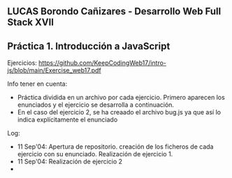 LUCAS Borondo Cañizares - Desarrollo Web Full Stack XVII
-
Práctica 1. Introducción a JavaScript
-

Ejercicios:
https://github.com/KeepCodingWeb17/intro-js/blob/main/Exercise_web17.pdf

 Info  tener en cuenta:
- Práctica dividida en un archivo por cada ejercicio. Primero aparecen los enunciados y el ejercicio se desarrolla a continuación.
- En el caso del ejercicio 2, se ha creaado el archivo bug.js ya que así lo indica explícitamente el enunciado

Log:
- 11 Sep'04: Apertura de repositorio. creación de los ficheros de cada ejercicio con su enunciado. Realización de ejercicio 1.
- 11 Sep'04: Realización de ejercicio 2
- 
